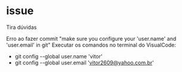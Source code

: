 # issue
Tira dúvidas

Erro ao fazer commit "make sure you configure your 'user.name' and 'user.email' in git"
Executar os comandos no terminal do VisualCode:
- git config --global user.name 'vitor'
- git config --global user.email 'vitor2609@yahoo.com.br'
